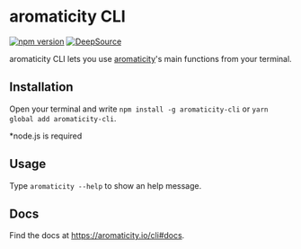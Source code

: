 # aromaticity CLI

[![npm version](https://badge.fury.io/js/aromaticity-cli.svg)](https://badge.fury.io/js/aromaticity-cli)
[![DeepSource](https://deepsource.io/gh/aromaticity/aromaticity-cli.svg/?label=active+issues)](https://deepsource.io/gh/aromaticity/aromaticity-cli/?ref=repository-badge)

aromaticity CLI lets you use <a href="https://aromaticity.io">aromaticity</a>'s main functions from your terminal.

## Installation
Open your terminal and write `npm install -g aromaticity-cli` or `yarn global add aromaticity-cli`.

*node.js is required

## Usage
Type `aromaticity --help` to show an help message.

## Docs
Find the docs at <a href="https://aromaticity.io/cli#docs">https://aromaticity.io/cli#docs</a>.
